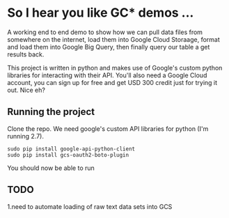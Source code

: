# So I hear you like GC* demos ...

A working end to end demo to show how we can pull data files from somewhere on the internet, load them into Google Cloud Storaage, format and load them into Google Big Query, then finally query our table a get results back.

This project is written in python and makes use of Google's custom python libraries for interacting with their API. You'll also need a Google Cloud account, you can sign up for free and get USD 300 credit just for trying it out. Nice eh?


## Running the project

Clone the repo. We need google's custom API libraries for python (I'm running 2.7).


    sudo pip install google-api-python-client
    sudo pip install gcs-oauth2-boto-plugin

You should now be able to run

## TODO

1.need to automate loading of raw text data sets into GCS